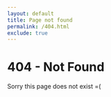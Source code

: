 ```yaml
---
layout: default
title: Page not found
permalink: /404.html
exclude: true
---
```


# 404 - Not Found

Sorry this page does not exist =(
